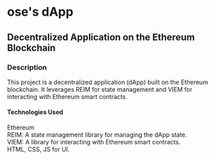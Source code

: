 # ose's dApp
## Decentralized Application on the Ethereum Blockchain
### Description
This project is a decentralized application (dApp) built on the Ethereum blockchain. It leverages REIM for state management and VIEM for interacting with Ethereum smart contracts.
#### Technologies Used
Ethereum <br>
REIM: A state management library for managing the dApp state.<br>
VIEM: A library for interacting with Ethereum smart contracts.<br>
HTML, CSS, JS for UI.
